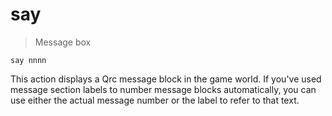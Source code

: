 # say

> Message box

```
say nnnn
```

This action displays a Qrc message block in the game world. If you've used message section labels to number message blocks automatically, you can use either the actual message number or the label to refer to that text.
